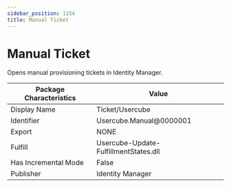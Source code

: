 ```yaml
---
sidebar_position: 1154
title: Manual Ticket
---
```


# Manual Ticket

Opens manual provisioning tickets in Identity Manager.

| Package Characteristics | Value |
| --- | --- |
| Display Name | Ticket/Usercube |
| Identifier | Usercube.Manual@0000001 |
| Export | NONE |
| Fulfill | Usercube-Update-FulfillmentStates.dll |
| Has Incremental Mode | False |
| Publisher | Identity Manager |